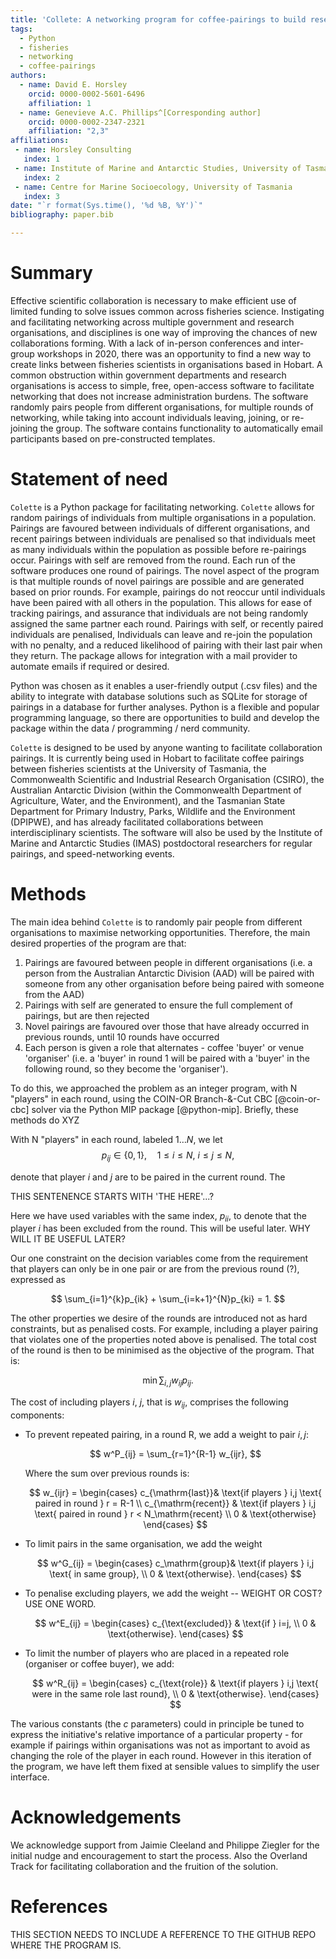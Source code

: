 ```yaml
---
title: 'Collete: A networking program for coffee-pairings to build research connections'
tags:
  - Python
  - fisheries
  - networking
  - coffee-pairings
authors:
  - name: David E. Horsley 
    orcid: 0000-0002-5601-6496
    affiliation: 1
  - name: Genevieve A.C. Phillips^[Corresponding author]
    orcid: 0000-0002-2347-2321
    affiliation: "2,3"
affiliations:
 - name: Horsley Consulting
   index: 1
 - name: Institute of Marine and Antarctic Studies, University of Tasmania
   index: 2
 - name: Centre for Marine Socioecology, University of Tasmania
   index: 3
date: "`r format(Sys.time(), '%d %B, %Y')`"
bibliography: paper.bib

---
```


# Summary

Effective scientific collaboration is necessary to make efficient use of
limited funding to solve issues common across fisheries science. Instigating
and facilitating networking across multiple government and research
organisations, and disciplines is one way of improving the chances of new
collaborations forming. With a lack of in-person conferences and inter-group
workshops in 2020, there was an opportunity to find a new way to create links
between fisheries scientists in organisations based in Hobart. A common
obstruction within government departments and research organisations is access
to simple, free, open-access software to facilitate networking that does not
increase administration burdens. The software randomly pairs people from
different organisations, for multiple rounds of networking, while taking into
account individuals leaving, joining, or re-joining the group. The software contains functionality
to automatically email participants based on pre-constructed templates.

# Statement of need

`Colette` is a Python package for facilitating networking. `Colette` allows
for random pairings of individuals from multiple organisations in a
population. Pairings are favoured between individuals of different
organisations, and recent pairings between individuals are penalised so that
individuals meet as many individuals within the population as possible before
re-pairings occur. Pairings with self are removed from the round. Each run of
the software produces one round of pairings. The novel aspect of the
program is that multiple rounds of novel pairings are possible and are generated
based on prior rounds. For example, pairings do not reoccur until individuals have been paired with all others in the population. This allows for ease of tracking pairings,
and assurance that individuals are not being randomly assigned the same
partner each round. Pairings with self, or recently paired individuals are
penalised, Individuals can leave and re-join the population with no penalty,
and a reduced likelihood of pairing with their last pair when they return.
The package allows for integration with a mail provider to automate emails if
required or desired.

Python was chosen as it enables a user-friendly output (.csv files) and the
ability to integrate with database solutions such as SQLite for storage of pairings in a database for further analyses. Python is a flexible and popular
programming language, so there are opportunities to build and develop the
package within the data / programming / nerd community.

`Colette` is designed to be used by anyone wanting to facilitate
collaboration pairings. It is currently being used in Hobart to facilitate
coffee pairings between fisheries scientists at the University of Tasmania,
the Commonwealth Scientific and Industrial Research Organisation (CSIRO), the
Australian Antarctic Division (within the Commonwealth Department of
Agriculture, Water, and the Environment), and the Tasmanian State Department
for Primary Industry, Parks, Wildlife and the Environment (DPIPWE), and has
already facilitated collaborations between interdisciplinary scientists. The
software will also be used by the Institute of Marine and Antarctic Studies
(IMAS) postdoctoral researchers for regular pairings, and speed-networking
events.

# Methods

The main idea behind `Colette` is to randomly pair people from different organisations to maximise networking opportunities. Therefore, the main desired properties of the program are that:

1) Pairings are favoured between people in different organisations (i.e. a person from the Australian Antarctic Division (AAD) will be paired with someone from any other organisation before being paired with someone from the AAD)
2) Pairings with self are generated to ensure the full complement of pairings, but are then rejected
3) Novel pairings are favoured over those that have already occurred in previous rounds, until 10 rounds have occurred
4) Each person is given a role that alternates - coffee 'buyer' or venue 'organiser' (i.e. a 'buyer' in round 1 will be paired with a 'buyer' in the following round, so they become the 'organiser').

To do this, we approached the problem as an integer program, with N "players" in each round, using the COIN-OR Branch-&-Cut CBC [@coin-or-cbc] solver via
the Python MIP package [@python-mip]. Briefly, these methods do XYZ

With N "players" in each round,
labeled $1\ldots N$, we let
$$
p_{ij} \in \{0,1\}, \quad 1\le i \le N,\ i \le j \le N,
$$

denote that player $i$ and $j$ are to be paired in the current round. The

THIS SENTENENCE STARTS WITH 'THE HERE'...?

Here we have used variables with the same index, $p_{ii}$, to denote that the
player $i$ has been excluded from the round. This will be useful later. WHY WILL IT BE USEFUL LATER?

Our one constraint on the decision variables come from the requirement that players
can only be in one pair or are from the previous round (?), expressed as

$$
\sum_{i=1}^{k}p_{ik} + \sum_{i=k+1}^{N}p_{ki} = 1.
$$

The other properties we desire of the rounds are introduced not as hard
constraints, but as penalised costs. For example, including a player pairing that violates one of the properties noted above
is penalised. The total cost of the round is then to be
minimised as the objective of the program. That is:

$$
  \min \sum_{i,j} w_{ij}p_{ij}.
$$

The cost of including players $i$, $j$, that is $w_{ij}$, comprises the
following components:

- To prevent repeated pairing, in a round R, we add a weight to pair $i,j$:

  $$ 
  w^P_{ij} = \sum_{r=1}^{R-1} w_{ijr},
  $$

  Where the sum over previous rounds is:

  $$
    w_{ijr} = 
    \begin{cases} 
    c_{\mathrm{last}}& \text{if players } i,j \text{ paired in round } r = R-1 \\
    c_{\mathrm{recent}}   & \text{if players } i,j \text{ paired in round } r <  N_\mathrm{recent} \\
    0       & \text{otherwise}
    \end{cases}
  $$

- To limit pairs in the same organisation, we add the weight 

  $$ 
  w^G_{ij} = 
    \begin{cases} 
    c_\mathrm{group}& \text{if players } i,j \text{ in same group}, \\
    0       & \text{otherwise}.
    \end{cases}
  $$

- To penalise excluding players, we add the weight  -- WEIGHT OR COST? USE ONE WORD.

  $$ 
  w^E_{ij} = 
    \begin{cases} 
    c_{\text{excluded}} & \text{if } i=j, \\
    0       & \text{otherwise}.
    \end{cases}
  $$

- To limit the number of players who are placed in a repeated role (organiser or coffee buyer), we add:

  $$
    w^R_{ij} =  
    \begin{cases} 
    c_{\text{role}} & \text{if players } i,j \text{ were in the same role last round}, \\
    0       & \text{otherwise}.
    \end{cases}
  $$

The various constants (the $c$ parameters) could in principle be tuned to
express the initiative's relative importance of a particular
property - for example if pairings within organisations was not as important to avoid as changing the role of the player in each round. However in this iteration of the program, we have left them fixed at sensible values to simplify the
user interface.

# Acknowledgements

We acknowledge support from Jaimie Cleeland and Philippe Ziegler for the
initial nudge and encouragement to start the process. Also the Overland Track
for facilitating collaboration and the fruition of the solution.

# References

THIS SECTION NEEDS TO INCLUDE A REFERENCE TO THE GITHUB REPO WHERE THE PROGRAM IS.
